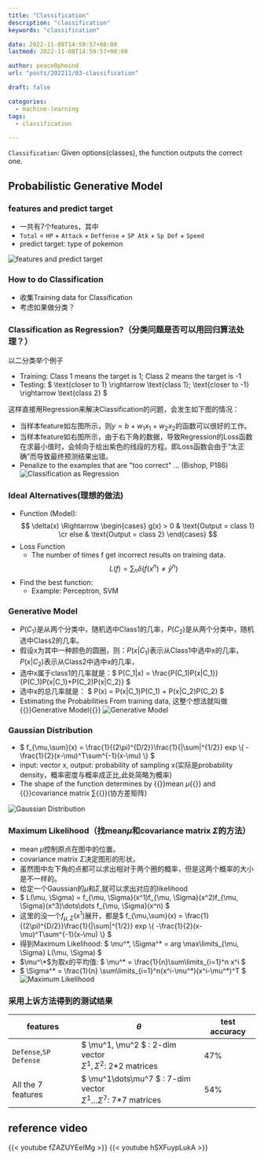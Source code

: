 ```yaml
---
title: "Classification"
description: "classification"
keywords: "classification"

date: 2022-11-08T14:59:57+08:00
lastmod: 2022-11-08T14:59:57+08:00

author: peace0phmind
url: "posts/202211/03-classification"

draft: false

categories:
  - machine-learning
tags:
  - classification

---
```


`Classification`: Given options(classes), the function outputs the correct one.

## Probabilistic Generative Model

### features and predict target
- 一共有7个features，其中
- `Total` = `HP` + `Attack` + `Deffense` + `SP Atk` + `Sp Def` + `Speed`
- predict target: type of pokemon

![features and predict target](/images/202211/03-classification/4.004.jpg "features and predict target")

### How to do Classification
- 收集Training data for Classification
- 考虑如果做分类？

### Classification as Regression?（分类问题是否可以用回归算法处理？）
以二分类举个例子
- Training: Class 1 means the target is 1; Class 2 means the target is -1
- Testing: $ \text{closer to 1} \rightarrow \text{class 1}; \text{closer to -1} \rightarrow \text{class 2} $

这样直接用Regression来解决Classification的问题，会发生如下图的情况：
- 当样本feature如左图所示，则$y=b+w_1x_1+w_2x_2$的函数可以很好的工作。
- 当样本feature如右图所示，由于右下角的数据，导致Regression的Loss函数在求最小值时，会倾向于给出紫色的线段的方程。即Loss函数会由于“太正确”而导致最终预测结果出错。
- Penalize to the examples that are "too correct" ... (Bishop, P186)
![Classification as Regression](/images/202211/03-classification/4.007.jpg "Classification as Regression")


### Ideal Alternatives(理想的做法)
- Function (Model):
  $$ \delta(x) \Rightarrow \begin{cases}  g(x) > 0 & \text{Output = class 1} \cr else & \text{Output = class 2} \end{cases} $$
- Loss Function
  - The number of times f get incorrect results on training data.
    $$ L(f) = \sum_n\delta(f(x^n) \ne \hat{y}^n ) $$
- Find the best function:
  - Example: Perceptron, SVM


### Generative Model
- $P(C_1)$是从两个分类中，随机选中Class1的几率，$P(C_2)$是从两个分类中，随机选中Class2的几率。
- 假设x为其中一种颜色的圆圈，则：$P(x|C_1)$表示从Class1中选中x的几率，$P(x|C_2)$表示从Class2中选中x的几率，
- 选中x属于class1的几率就是：$ P(C_1|x) = \frac{P(C_1)P(x|C_1)}{P(C_1)P(x|C_1)+P(C_2)P(x|C_2)} $
- 选中x的总几率就是： $ P(x) = P(x|C_1)P(C_1) + P(x|C_2)P(C_2) $
- Estimating the Probabilities From training data, 这整个想法就叫做{{<clr>}}Generative Model{{</clr>}}
![Generative Model](/images/202211/03-classification/4.010.jpg "Generative Model")

### Gaussian Distribution
- $ f_{\mu,\sum}(x) = \frac{1}{(2\pi)^{D/2}}\frac{1}{|\sum|^{1/2}} exp \\{  -\frac{1}{2}(x-\mu)^T\sum^{-1}(x-\mu)  \\} $
- input: vector x, output: probability of sampling x(实际是probability density，概率密度与概率成正比,此处简略为概率)
- The shape of the function determines by {{<clr>}}mean $\mu${{</clr>}} and {{<clr>}}covariance matrix $\sum${{</clr>}}(协方差矩阵)

![Gaussian Distribution](/images/202211/03-classification/4.014.jpg "Gaussian Distribution")

### Maximum Likelihood（找mean$\mu$和covariance matrix $\Sigma$的方法）
- mean $\mu$控制原点在图中的位置。
- covariance matrix $\Sigma$决定图形的形状。
- 虽然图中左下角的点都可以求出相对于两个圈的概率，但是这两个概率的大小是不一样的。
- 给定一个Gaussian的$\mu$和$\Sigma$,就可以求出对应的likelihood
- $ L(\mu, \Sigma) = f_{\mu, \Sigma}(x^1)f_{\mu, \Sigma}(x^2)f_{\mu, \Sigma}(x^3)\dots\dots f_{\mu, \Sigma}(x^n) $
- 这里的没一个$f_{\mu, \Sigma}(x^1)$展开，都是$ f_{\mu,\sum}(x) = \frac{1}{(2\pi)^{D/2}}\frac{1}{|\sum|^{1/2}} exp \\{  -\frac{1}{2}(x-\mu)^T\sum^{-1}(x-\mu)  \\} $
- 得到Maximum Likelihood: $ \mu^\*, \Sigma^\* = arg \max\limits_{\mu, \Sigma} L(\mu, \Sigma) $
- $\mu^\*$为取x的平均值: $ \mu^\* = \frac{1}{n}\sum\limits_{i=1}^n x^i $
- $ \Sigma^\* = \frac{1}{n} \sum\limits_{i=1}^n(x^i-\mu^\*)(x^i-\mu^\*)^T $
![Maximum Likelihood](/images/202211/03-classification/4.017.jpg "Maximum Likelihood")

### 采用上诉方法得到的测试结果

| features | $\theta$ | test accuracy |
|--|--|--|
| `Defense`,`SP Defense` | $ \mu^1, \mu^2 $ : 2-dim vector <br/> $\Sigma^1, \Sigma^2$: 2*2 matrices | 47% |
| All the 7 features     | $ \mu^1\dots\mu^7 $ : 7-dim vector <br/> $\Sigma^1\dots\Sigma^7$: 7*7 matrices | 54% |


## reference video

{{< youtube fZAZUYEeIMg >}}
{{< youtube hSXFuypLukA >}}
